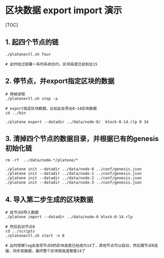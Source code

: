 # 区块数据 export import 演示

[TOC]

## 1. 起四个节点的链

```shell
./platonectl.sh four

# 此时经过部署一系列系统合约，区块高度已经到达15
```

## 2. 停节点，并export指定区块的数据

```shell
# 停掉进程
./platonectl.sh stop -a

# export指定区块数据，比如此处导出0~14区块数据
cd ../bin

./platone export --datadir ../data/node-0/  block-0-14.rlp 0 14
```

## 3. 清掉四个节点的数据目录，并根据已有的genesis初始化链

```shell
rm -rf  ../data/node-*/platone/*

./platone init --datadir ../data/node-0 ../conf/genesis.json
./platone init --datadir ../data/node-1 ../conf/genesis.json
./platone init --datadir ../data/node-2 ../conf/genesis.json
./platone init --datadir ../data/node-3 ../conf/genesis.json
```

## 4. 导入第二步生成的区块数据

```shell
# 给节点0导入数据
./platone import --datadir ../data/node-0 block-0-14.rlp

# 然后启动节点0
cd ../scripts
./platonectl.sh start -n 0

# 此时观察log会发现节点0的区块高度已经成为14了，其他节点可以启动，然后跟节点0连接，同步其数据，最终整个区块链高度都是14了
```
